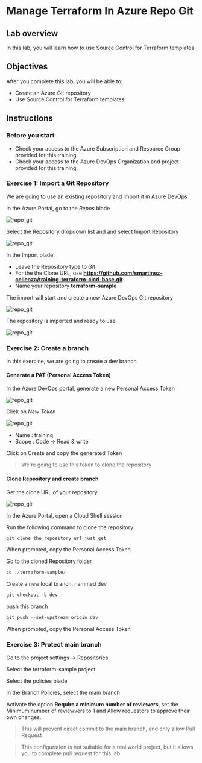 # Manage Terraform In Azure Repo Git

## Lab overview

In this lab, you will learn how to use Source Control for Terraform templates.

## Objectives

After you complete this lab, you will be able to:

-   Create an Azure Git repository
-   Use Source Control for Terraform templates

## Instructions

### Before you start

- Check your access to the Azure Subscription and Resource Group provided for this training.
- Check your access to the Azure DevOps Organization and project provided for this training.

### Exercise 1: Import a Git Repository

We are going to use an existing repository and import it in Azure DevOps.

In the Azure Portal, go to the *Repos* blade

![repo_git](../assets/git_repo.PNG)

Select the Repository dropdown list and and select Import Repository

![repo_git](../assets/git_import.PNG)

In the Import blade:

- Leave the Repository type to Git
- For the the Clone URL, use **https://github.com/smartinez-cellenza/training-terraform-cicd-base.git**
- Name your repository **terraform-sample**


The import will start and create a new Azure DevOps Git repository

![repo_git](../assets/git_import.PNG)

The repository is imported and ready to use

![repo_git](../assets/git_imported.PNG)

### Exercise 2: Create a branch

In this exercice, we are going to create a dev branch

#### Generate a PAT (Personal Access Token)

In the Azure DevOps portal, generate a new Personal Access Token

![repo_git](../assets/git_pat.PNG)

Click on *New Token*

![repo_git](../assets/git_pat_config.PNG)

- Name : training
- Scope : Code -> Read & write

Click on Create and copy the generated Token

> We're going to use this token to clone the repository

#### Clone Repository and create branch

Get the clone URL of your repository

![repo_git](../assets/git_clone_url.PNG)

In the Azure Portal, open a Cloud Shell session

Run the following command to clone the repository

```powershell
git clone the_repository_url_just_get
```

When prompted, copy the Personal Access Token

Go to the cloned Repository folder

```powershell
cd ./terraform-sample/
```

Create a new local branch, nammed dev

```powershell
git checkout -b dev
```

push this branch

```powershell
git push --set-upstream origin dev
```

When prompted, copy the Personal Access Token

### Exercise 3: Protect main branch

Go to the project settings -> Repositories

Select the terraform-sample project

Select the policies blade

In the Branch Policies, select the main branch

Activate the option **Require a minimum number of reviewers**, set the Minimum number of reviewvers to 1 and Allow requestors to approve their own changes.

> This will prevent direct commit to the main branch, and only allow Pull Request

> This configuration is not suitable for a real world project, but it allows you to complete pull request for this lab
